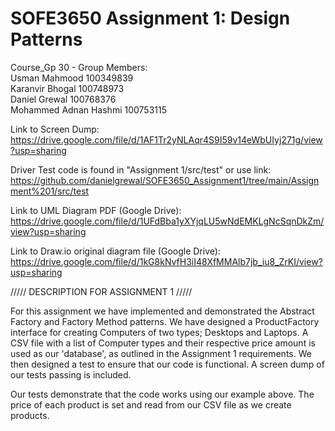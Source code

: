 # SOFE3650 Assignment 1: Design Patterns

Course_Gp 30 - Group Members:<br/>
Usman Mahmood 100349839<br/>
Karanvir Bhogal 100748973<br/>
Daniel Grewal 100768376<br/>
Mohammed Adnan Hashmi 100753115<br/>

Link to Screen Dump:<br/>
https://drive.google.com/file/d/1AF1Tr2yNLAqr4S9I59v14eWbUIyj271g/view?usp=sharing

Driver Test code is found in "Assignment 1/src/test" or use link:<br/>
https://github.com/danielgrewal/SOFE3650_Assignment1/tree/main/Assignment%201/src/test

Link to UML Diagram PDF (Google Drive):<br/>
https://drive.google.com/file/d/1UFdBba1yXYjqLU5wNdEMKLgNcSqnDkZm/view?usp=sharing

Link to Draw.io original diagram file (Google Drive):<br/>
https://drive.google.com/file/d/1kG8kNvfH3iI48XfMMAlb7jb_iu8_ZrKI/view?usp=sharing

///// DESCRIPTION FOR ASSIGNMENT 1 /////

For this assignment we have implemented and demonstrated the Abstract Factory and Factory Method patterns. We have designed a ProductFactory interface for creating Computers of two types; Desktops and Laptops. A CSV file with a list of Computer types and their respective price amount is used as our 'database', as outlined in the Assignment 1 requirements. We then designed a test to ensure that our code is functional. A screen dump of our tests passing is included.

Our tests demonstrate that the code works using our example above. The price of each product is set and read from our CSV file as we create products.
